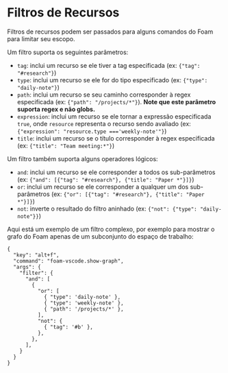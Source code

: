 # Filtros de Recursos

Filtros de recursos podem ser passados para alguns comandos do Foam para limitar seu escopo.

Um filtro suporta os seguintes parâmetros:

- `tag`: inclui um recurso se ele tiver a tag especificada (ex: `{"tag": "#research"}`)
- `type`: inclui um recurso se ele for do tipo especificado (ex: `{"type": "daily-note"}`)
- `path`: inclui um recurso se seu caminho corresponder à regex especificada (ex: `{"path": "/projects/*"}`). **Note que este parâmetro suporta regex e não globs.**
- `expression`: inclui um recurso se ele tornar a expressão especificada `true`, onde `resource` representa o recurso sendo avaliado (ex: `{"expression": "resource.type ==='weekly-note'"}`)
- `title`: inclui um recurso se o título corresponder à regex especificada (ex: `{"title": "Team meeting:*"}`)

Um filtro também suporta alguns operadores lógicos:

- `and`: inclui um recurso se ele corresponder a todos os sub-parâmetros (ex: `{"and": [{"tag": "#research"}, {"title": "Paper *"}]}`)
- `or`: inclui um recurso se ele corresponder a qualquer um dos sub-parâmetros (ex: `{"or": [{"tag": "#research"}, {"title": "Paper *"}]}`)
- `not`: inverte o resultado do filtro aninhado (ex: `{"not": {"type": "daily-note"}}`)

Aqui está um exemplo de um filtro complexo, por exemplo para mostrar o grafo do Foam apenas de um subconjunto do espaço de trabalho:

```
{
  "key": "alt+f",
  "command": "foam-vscode.show-graph",
  "args": {
    "filter": {
      "and": [
        {
          "or": [
            { "type": 'daily-note' },
            { "type": 'weekly-note' },
            { "path": '/projects/*' },
          ],
          "not": {
            { "tag": '#b' },
          },
        },
      ],
    }
  }
}
```
